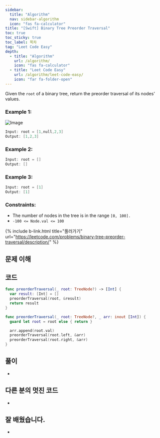 ```yaml
---
sidebar:
  title: "Algorithm"
  nav: sidebar-algorithm
  icon: "fas fa-calculator"
title: "[Swift] Binary Tree Preorder Traversal"
toc: true
toc_sticky: true
toc_label: 목차
tag: "Leet Code Easy"
depth:
  - title: "Algorithm"
    url: /algorithm/
    icon: "fas fa-calculator"
  - title: "Leet Code Easy"
    url: /algorithm/leet-code-easy/
    icon: "far fa-folder-open"
---
```

Given the `root` of a binary tree, return the preorder traversal of its nodes' values.

### Example 1:
![Image](https://assets.leetcode.com/uploads/2020/09/15/inorder_1.jpg)  
```swift
Input: root = [1,null,2,3]
Output: [1,2,3]
```

### Example 2:
```swift
Input: root = []
Output: []
```

### Example 3:
```swift
Input: root = [1]
Output: [1]
```


### Constraints:
* The number of nodes in the tree is in the range `[0, 100].`
* `-100 <= Node.val <= 100`

{% include b-link.html title="풀러가기" url="https://leetcode.com/problems/binary-tree-preorder-traversal/description/" %}

## 문제 이해


## 코드
```swift
func preorderTraversal(_ root: TreeNode?) -> [Int] {
  var result: [Int] = []
  preorderTraversal(root, &result)
  return result
}

func preorderTraversal(_ root: TreeNode?, _ arr: inout [Int]) {
  guard let root = root else { return }

  arr.append(root.val)
  preorderTraversal(root.left, &arr)
  preorderTraversal(root.right, &arr)
}
```

## 풀이
-

## 다른 분의 멋진 코드
-

## 잘 배웠습니다.
-
